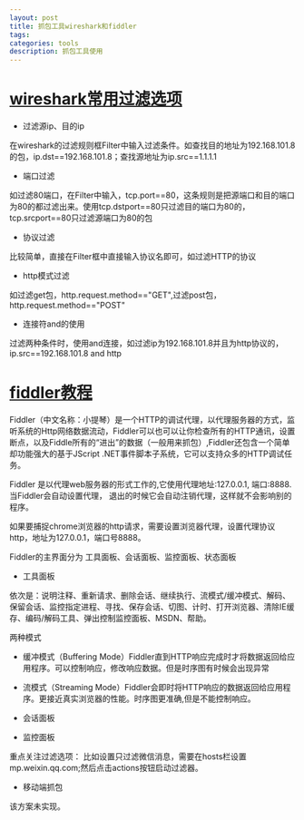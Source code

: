 ```yaml
---
layout: post
title: 抓包工具wireshark和fiddler
tags:
categories: tools
description: 抓包工具使用
---
```


# [wireshark常用过滤选项](https://www.cnblogs.com/nmap/p/6291683.html)

* 过滤源ip、目的ip

在wireshark的过滤规则框Filter中输入过滤条件。如查找目的地址为192.168.101.8的包，ip.dst==192.168.101.8；查找源地址为ip.src==1.1.1.1

* 端口过滤

如过滤80端口，在Filter中输入，tcp.port==80，这条规则是把源端口和目的端口为80的都过滤出来。使用tcp.dstport==80只过滤目的端口为80的，tcp.srcport==80只过滤源端口为80的包

* 协议过滤

比较简单，直接在Filter框中直接输入协议名即可，如过滤HTTP的协议

* http模式过滤

如过滤get包，http.request.method=="GET",过滤post包，http.request.method=="POST"

* 连接符and的使用

过滤两种条件时，使用and连接，如过滤ip为192.168.101.8并且为http协议的，ip.src==192.168.101.8 and http

# [fiddler教程](https://www.jianshu.com/p/99b6b4cd273c)

Fiddler（中文名称：小提琴）是一个HTTP的调试代理，以代理服务器的方式，监听系统的Http网络数据流动，Fiddler可以也可以让你检查所有的HTTP通讯，设置断点，以及Fiddle所有的“进出”的数据（一般用来抓包）,Fiddler还包含一个简单却功能强大的基于JScript .NET事件脚本子系统，它可以支持众多的HTTP调试任务。

Fiddler 是以代理web服务器的形式工作的,它使用代理地址:127.0.0.1, 端口:8888. 当Fiddler会自动设置代理， 退出的时候它会自动注销代理，这样就不会影响别的程序。

如果要捕捉chrome浏览器的http请求，需要设置浏览器代理，设置代理协议http，地址为127.0.0.1，端口号8888。

Fiddler的主界面分为 工具面板、会话面板、监控面板、状态面板

* 工具面板

依次是：说明注释、重新请求、删除会话、继续执行、流模式/缓冲模式、解码、保留会话、监控指定进程、寻找、保存会话、切图、计时、打开浏览器、清除IE缓存、编码/解码工具、弹出控制监控面板、MSDN、帮助。

两种模式
* 缓冲模式（Buffering Mode）Fiddler直到HTTP响应完成时才将数据返回给应用程序。可以控制响应，修改响应数据。但是时序图有时候会出现异常
* 流模式（Streaming Mode）Fiddler会即时将HTTP响应的数据返回给应用程序。更接近真实浏览器的性能。时序图更准确,但是不能控制响应。

* 会话面板
* 监控面板

重点关注过滤选项：
比如设置只过滤微信消息，需要在hosts栏设置mp.weixin.qq.com;然后点击actions按钮启动过滤器。

* 移动端抓包

该方案未实现。
